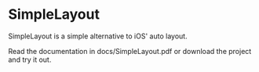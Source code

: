 SimpleLayout
============

SimpleLayout is a simple alternative to iOS' auto layout.

Read the documentation in docs/SimpleLayout.pdf or download the project and try it out.

